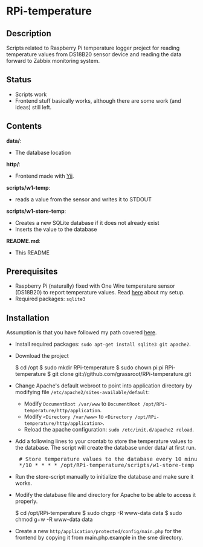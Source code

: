 # RPi-temperature

## Description

Scripts related to Raspberry Pi temperature logger project for reading temperature values from DS18B20 sensor device and reading the data forward to Zabbix monitoring system.

## Status

- Scripts work
- Frontend stuff basically works, although there are some work (and ideas) still left.

## Contents

__data/__:
  - The database location

__http/__:
  - Frontend made with [Yii](http://www.yiiframework.com/).

__scripts/w1-temp__:
  - reads a value from the sensor and writes it to STDOUT

__scripts/w1-store-temp__:
  - Creates a new SQLite database if it does not already exist
  - Inserts the value to the database

__README.md__:
  - This README

## Prerequisites

- Raspberry Pi (naturally) fixed with One Wire temperature sensor (DS18B20) to report temperature values. Read [here](http://humbletux.blogspot.com/2012/12/yet-another-raspberry-pi-temperature.html) about my setup.
- Required packages: `sqlite3`

## Installation

Assumption is that you have followed my path covered [here](http://humbletux.blogspot.com/2012/12/yet-another-raspberry-pi-temperature.html).

- Install required packages: `sudo apt-get install sqlite3 git apache2`.

- Download the project

    $ cd /opt
    $ sudo mkdir RPi-temperature
    $ sudo chown pi:pi RPi-temperature
    $ git clone git://github.com/grassroot/RPi-temperature.git
    
- Change Apache's default webroot to point into application directory by modifying file `/etc/apache2/sites-available/default`:
    - Modify `DocumentRoot /var/www` to `DocumentRoot /opt/RPi-temperature/http/application`.
    - Modify `<Directory /var/www>` to `<Directory /opt/RPi-temperature/http/application>`.
    - Reload the apache configuration: `sudo /etc/init.d/apache2 reload`.

- Add a following lines to your crontab to store the temperature values to the database. The script will create the database under data/ at first run.
<pre>
    # Store temperature values to the database every 10 minutes
    */10 * * * * /opt/RPi-temperature/scripts/w1-store-temp
</pre>

- Run the store-script manually to initialize the database and make sure it works.

- Modify the database file and directory for Apache to be able to access it properly.

    $ cd /opt/RPi-temperature
    $ sudo chgrp -R www-data data
    $ sudo chmod g+w -R www-data data

- Create a new `http/application/protected/config/main.php` for the frontend by copying it from main.php.example in the sme directory.

